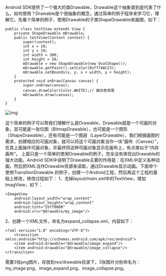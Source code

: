 Android SDK提供了一个强大的类Drawable，Drawable这个抽象类到底代表了什么，如何使用？Drawable是个很抽象的概念，通过简单的例子程序来学习它，理解它。先看个简单的例子，使用Drawable的子类ShapeDrawable来画图，如下：
```  
public class testView extends View {
	private ShapeDrawable mDrawable;
	public testView(Context context) {
		super(context);
		int x = 10;
		int y = 10;
		int width = 300;
		int height = 50;
		mDrawable = new ShapeDrawable(new OvalShape());
		mDrawable.getPaint().setColor(0xff74AC23);
		mDrawable.setBounds(x, y, x + width, y + height);
	}
	protected void onDraw(Canvas canvas) {
		super.onDraw(canvas);
		canvas.drawColor(Color.WHITE);// 画白色背景
		mDrawable.draw(canvas);
	}
}
```

![img](http://emanual.github.io/md-android/img/media_drawable/01_drawable.jpg) 

这个简单的例子可以帮我们理解什么是Drawable，Drawable就是一个可画的对象，其可能是一张位图（BitmapDrawable），也可能是一个图形（ShapeDrawable），还有可能是一个图层（LayerDrawable），我们根据画图的需求，创建相应的可画对象，就可以将这个可画对象当作一块“画布（Canvas）”，在其上面操作可画对象，并最终将这种可画对象显示在画布上，有点类似于“内存画布“。
上面只是一个简单的使用Drawable的例子，完全没有体现出Drawable的强大功能。Android SDK中说明了Drawable主要的作用是：在XML中定义各种动画，然后把XML当作Drawable资源来读取，通过Drawable显示动画。下面举个使用TransitionDrawable 的例子，创建一个Android工程，然后再这个工程的基础上修改，修改过程如下：
1、去掉layout/main.xml中的TextView，增加ImagView，如下：
```  
<ImageView
	android:layout_width="wrap_content"
	android:layout_height="wrap_content"
	android:tint="55ff0000"
	android:src="@drawable/my_image"/>
```
2、创建一个XML文件，命名为expand_collapse.xml，内容如下：
```  
<?xml version="1.0" encoding="UTF-8"?>
	<transition xmlns:android="http://schemas.android.com/apk/res/android">
	<item android:drawable="@drawable/image_expand"/>
	<item android:drawable="@drawable/image_collapse"/>
</transition>
```
需要3张png图片，存放到res/drawable目录下，3张图片分别命名为：my_image.png、image_expand.png、image_collapse.png。